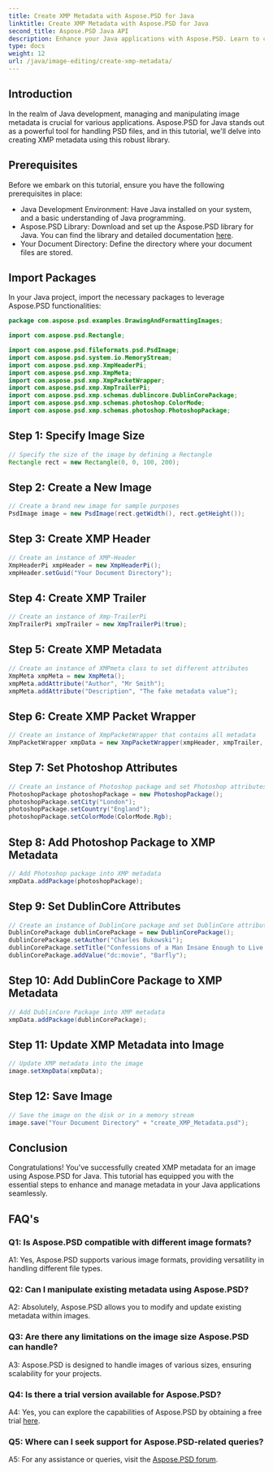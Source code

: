 ```yaml
---
title: Create XMP Metadata with Aspose.PSD for Java
linktitle: Create XMP Metadata with Aspose.PSD for Java
second_title: Aspose.PSD Java API
description: Enhance your Java applications with Aspose.PSD. Learn to create XMP metadata effortlessly. Follow our step-by-step guide now.
type: docs
weight: 12
url: /java/image-editing/create-xmp-metadata/
---
```

## Introduction

In the realm of Java development, managing and manipulating image metadata is crucial for various applications. Aspose.PSD for Java stands out as a powerful tool for handling PSD files, and in this tutorial, we'll delve into creating XMP metadata using this robust library.

## Prerequisites

Before we embark on this tutorial, ensure you have the following prerequisites in place:

- Java Development Environment: Have Java installed on your system, and a basic understanding of Java programming.
- Aspose.PSD Library: Download and set up the Aspose.PSD library for Java. You can find the library and detailed documentation [here](https://reference.aspose.com/psd/java/).
- Your Document Directory: Define the directory where your document files are stored.

## Import Packages

In your Java project, import the necessary packages to leverage Aspose.PSD functionalities:

```java
package com.aspose.psd.examples.DrawingAndFormattingImages;

import com.aspose.psd.Rectangle;

import com.aspose.psd.fileformats.psd.PsdImage;
import com.aspose.psd.system.io.MemoryStream;
import com.aspose.psd.xmp.XmpHeaderPi;
import com.aspose.psd.xmp.XmpMeta;
import com.aspose.psd.xmp.XmpPacketWrapper;
import com.aspose.psd.xmp.XmpTrailerPi;
import com.aspose.psd.xmp.schemas.dublincore.DublinCorePackage;
import com.aspose.psd.xmp.schemas.photoshop.ColorMode;
import com.aspose.psd.xmp.schemas.photoshop.PhotoshopPackage;
```

## Step 1: Specify Image Size

```java
// Specify the size of the image by defining a Rectangle
Rectangle rect = new Rectangle(0, 0, 100, 200);
```

## Step 2: Create a New Image

```java
// Create a brand new image for sample purposes
PsdImage image = new PsdImage(rect.getWidth(), rect.getHeight());
```

## Step 3: Create XMP Header

```java
// Create an instance of XMP-Header
XmpHeaderPi xmpHeader = new XmpHeaderPi();
xmpHeader.setGuid("Your Document Directory");
```

## Step 4: Create XMP Trailer

```java
// Create an instance of Xmp-TrailerPi 
XmpTrailerPi xmpTrailer = new XmpTrailerPi(true);
```

## Step 5: Create XMP Metadata

```java
// Create an instance of XMPmeta class to set different attributes
XmpMeta xmpMeta = new XmpMeta();
xmpMeta.addAttribute("Author", "Mr Smith");
xmpMeta.addAttribute("Description", "The fake metadata value");
```

## Step 6: Create XMP Packet Wrapper

```java
// Create an instance of XmpPacketWrapper that contains all metadata
XmpPacketWrapper xmpData = new XmpPacketWrapper(xmpHeader, xmpTrailer, xmpMeta);
```

## Step 7: Set Photoshop Attributes

```java
// Create an instance of Photoshop package and set Photoshop attributes
PhotoshopPackage photoshopPackage = new PhotoshopPackage();
photoshopPackage.setCity("London");
photoshopPackage.setCountry("England");
photoshopPackage.setColorMode(ColorMode.Rgb);
```

## Step 8: Add Photoshop Package to XMP Metadata

```java
// Add Photoshop package into XMP metadata
xmpData.addPackage(photoshopPackage);
```

## Step 9: Set DublinCore Attributes

```java
// Create an instance of DublinCore package and set DublinCore attributes
DublinCorePackage dublinCorePackage = new DublinCorePackage();
dublinCorePackage.setAuthor("Charles Bukowski");
dublinCorePackage.setTitle("Confessions of a Man Insane Enough to Live With the Beasts");
dublinCorePackage.addValue("dc:movie", "Barfly");
```

## Step 10: Add DublinCore Package to XMP Metadata

```java
// Add DublinCore Package into XMP metadata
xmpData.addPackage(dublinCorePackage);
```

## Step 11: Update XMP Metadata into Image

```java
// Update XMP metadata into the image
image.setXmpData(xmpData);
```

## Step 12: Save Image

```java
// Save the image on the disk or in a memory stream
image.save("Your Document Directory" + "create_XMP_Metadata.psd");
```

## Conclusion

Congratulations! You've successfully created XMP metadata for an image using Aspose.PSD for Java. This tutorial has equipped you with the essential steps to enhance and manage metadata in your Java applications seamlessly.

## FAQ's

### Q1: Is Aspose.PSD compatible with different image formats?

A1: Yes, Aspose.PSD supports various image formats, providing versatility in handling different file types.

### Q2: Can I manipulate existing metadata using Aspose.PSD?

A2: Absolutely, Aspose.PSD allows you to modify and update existing metadata within images.

### Q3: Are there any limitations on the image size Aspose.PSD can handle?

A3: Aspose.PSD is designed to handle images of various sizes, ensuring scalability for your projects.

### Q4: Is there a trial version available for Aspose.PSD?

A4: Yes, you can explore the capabilities of Aspose.PSD by obtaining a free trial [here](https://releases.aspose.com/).

### Q5: Where can I seek support for Aspose.PSD-related queries?

A5: For any assistance or queries, visit the [Aspose.PSD forum](https://forum.aspose.com/c/psd/34).
